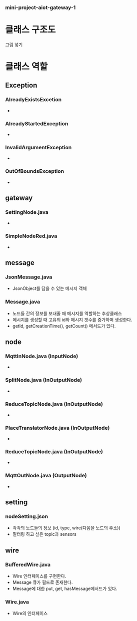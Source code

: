 ### mini-project-aiot-gateway-1

# 클래스 구조도
  그림 넣기

# 클래스 역할

## Exception
### AlreadyExistsExcetion
  - 
 
### AlreadyStartedException
  -
  
### InvalidArgumentException
  -
  
### OutOfBoundsException
  -
  
## gateway
### SettingNode.java
  - 
  
### SimpleNodeRed.java
  -
  
## message
### JsonMessage.java
  - JsonObject를 담을 수 있는 메시지 객체
  
### Message.java
  - 노드들 간의 정보를 보내줄 때 메시지를 역할하는 추상클래스
  - 메시지를 생성할 때 고유의 id와 메시지 갯수를 증가하며 생성한다.
  - getId, getCreationTime(), getCount() 메서드가 있다.
  
## node
### MqttInNode.java (InputNode)
  -
  
### SplitNode.java (InOutputNode)
  -
  
### ReduceTopicNode.java (InOutputNode)
  -
  
### PlaceTranslatorNode.java (InOutputNode)
  -
  
### ReduceTopicNode.java (InOutputNode)
  -
  
### MqttOutNode.java (OutputNode)
  -
  
## setting
### nodeSetting.json
  - 각각의 노드들의 정보 (id, type, wire(다음을 노드의 주소))
  - 필터링 하고 싶은 topic과 sensors
  
## wire
### BufferedWire.java
  - Wire 인터페이스를 구현한다.
  - Message 큐가 필드로 존재한다.
  - Message에 대한 put, get, hasMessage메서드가 있다.
  
### Wire.java
  - Wire의 인터페이스
  
